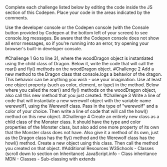 Complete each challenge listed below by editing the code inside the JS section of this Codepen. Place your code in the areas indicated by the comments.

Use the developer console or the Codepen console (with the Console button provided by Codepen at the bottom left of your screen) to see console.log messages. Be aware that the Codepen console does not show all error messages, so if you're running into an error, try opening your browser's built-in developer console.

#Challenge 1
Go to line 31, where the woodDragon object is instantiated using the child class of Dragon. Below it, write the code that will call the roar() and fly() methods on the woodDragon object.
#Challenge 2
Add a new method to the Dragon class that console.logs a behavior of the dragon. This behavior can be anything you wish - use your imagination. Use at least one object property (such as color, element, or type) in the method. Below where you called the roar() and fly() methods on the woodDragon object, also call this new method that you just created.
#Challenge 3
Write a line of code that will instantiate a new werewolf object with the variable name werewolf1, using the Werewolf class. Pass in the type of "werewolf" and a color of your choice. Then write a line of code that will call the howl() method on this new object.
#Challenge 4
Create an entirely new class as a child class of the Monster class. It should have the type and color properties of the Monster class, but also add one more property of its own that the Monster class does not have. Also give it a method of its own, just as the Dragon class has the fly() method and the Werewolf class has the howl() method. Create a new object using this class. Then call the method you created on that object.
#Additional Resources
W3Schools - Classes (scroll down to section on Inheritance)
JavaScript.info - Class inheritance
MDN - Classes - Sub-classing with extends